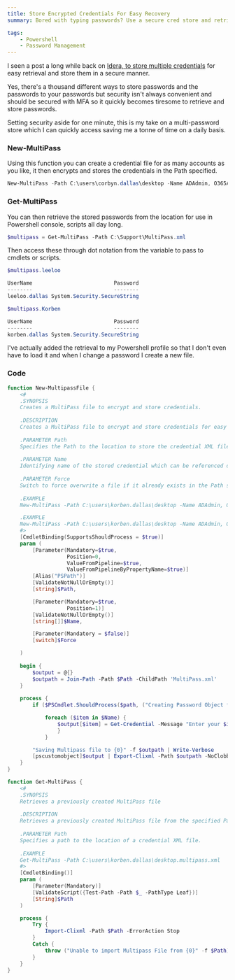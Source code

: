 ```yaml
---
title: Store Encrypted Credentials For Easy Recovery
summary: Bored with typing passwords? Use a secure cred store and retrieve them easily.

tags:
    - Powershell
    - Password Management
---
```


I seen a post a long while back on [Idera, to store multiple credentials](http://community.idera.com/powershell/powertips/b/tips/posts/multipass-securely-storing-multiple-credentials) for easy retrieval and store them in a secure manner.

Yes, there's a thousand different ways to store passwords and the passwords to your passwords but security isn't always convenient and should be secured with MFA so it quickly becomes tiresome to retrieve and store passwords.

Setting security aside for one minute, this is my take on a multi-password store which I can quickly access saving me a tonne of time on a daily basis.

### New-MultiPass

Using this function you can create a credential file for as many accounts as you like, it then encrypts and stores the credentials in the Path specified.

```powershell
New-MultiPass -Path C:\users\corbyn.dallas\desktop -Name ADAdmin, O365Admin, Other
```

### Get-MultiPass

You can then retrieve the stored passwords from the location for use in Powershell console, scripts all day long.

```powershell
$multipass = Get-MultiPass -Path C:\Support\MultiPass.xml
```
Then access these through dot notation from the variable to pass to cmdlets or scripts.

```powershell
$multipass.leeloo

UserName                          Password
--------                          --------
leeloo.dallas System.Security.SecureString
```

```powershell
$multipass.Korben

UserName                          Password
--------                          --------
korben.dallas System.Security.SecureString
```

I've actually added the retrieval to my Powershell profile so that I don't even have to load it and when I change a password I create a new file.


### Code

```powershell
function New-MultipassFile {
    <#
    .SYNOPSIS
    Creates a MultiPass file to encrypt and store credentials.
    
    .DESCRIPTION
    Creates a MultiPass file to encrypt and store credentials for easy retrieval using Get-MultiPass.
    
    .PARAMETER Path
    Specifies the Path to the location to store the credential XML file.
    
    .PARAMETER Name
    Identifying name of the stored credential which can be referenced during retrieval.
    
    .PARAMETER Force
    Switch to force overwrite a file if it already exists in the Path specified.
    
    .EXAMPLE
    New-MultiPass -Path C:\users\korben.dallas\desktop -Name ADAdmin, O365Admin, Other

    .EXAMPLE
    New-MultiPass -Path C:\users\korben.dallas\desktop -Name ADAdmin, O365Admin, Other -Force
    #>
    [CmdletBinding(SupportsShouldProcess = $true)]
    param (
        [Parameter(Mandatory=$true,
                   Position=0,
                   ValueFromPipeline=$true,
                   ValueFromPipelineByPropertyName=$true)]
        [Alias("PSPath")]
        [ValidateNotNullOrEmpty()]
        [string]$Path,

        [Parameter(Mandatory=$true,
                   Position=1)]
        [ValidateNotNullOrEmpty()]
        [string[]]$Name,

        [Parameter(Mandatory = $false)]
        [switch]$Force

    )
    
    begin {
        $output = @{}
        $outpath = Join-Path -Path $Path -ChildPath 'MultiPass.xml'
    }
    
    process {
        if ($PSCmdlet.ShouldProcess($path, ("Creating Password Object for $Environment"))) {

            foreach ($item in $Name) {
                $output[$item] = Get-Credential -Message "Enter your $item Password"
                }
            }

        "Saving Multipass file to {0}" -f $outpath | Write-Verbose
        [pscustomobject]$output | Export-Clixml -Path $outpath -NoClobber:$(-not $Force)
    }
}

function Get-MultiPass {
    <#
    .SYNOPSIS
    Retrieves a previously created MultiPass file
    
    .DESCRIPTION
    Retrieves a previously created MultiPass file from the specified Path
    
    .PARAMETER Path
    Specifies a path to the location of a credential XML file.
    
    .EXAMPLE
    Get-MultiPass -Path C:\users\korben.dallas\desktop.multipass.xml
    #>
    [CmdletBinding()]
    param (
        [Parameter(Mandatory)]
        [ValidateScript({Test-Path -Path $_ -PathType Leaf})]
        [String]$Path
    )

    process {
        Try {
            Import-Clixml -Path $Path -ErrorAction Stop
        }
        Catch {
            throw ("Unable to import Multipass File from {0}" -f $Path)
        }
    }
}

```

